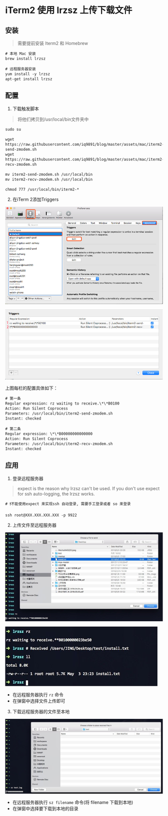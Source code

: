 # iTerm2 使用 lrzsz 上传下载文件

## 安装
> 需要提前安装 Iterm2 和 Homebrew

```
# 本地 Mac 安装
brew install lrzsz

# 远程服务器安装
yum install -y lrzsz
apt-get install lrzsz
```

## 配置

1. 下载触发脚本
> 将他们拷贝到/usr/local/bin文件夹中

```
sudo su

wget https://raw.githubusercontent.com/iq9891/blog/master/assets/mac/iterm2-send-zmodem.sh
wget https://raw.githubusercontent.com/iq9891/blog/master/assets/mac/iterm2-recv-zmodem.sh

mv iterm2-send-zmodem.sh /usr/local/bin
mv iterm2-recv-zmodem.sh /usr/local/bin

chmod 777 /usr/local/bin/iterm2-*
```

2. 在iTerm 2添加Triggers

![i1](../img/mac/lrzsz/lrzsz1.png)

![i2](../img/mac/lrzsz/lrzsz2.png)

上图每栏的配置具体如下： 

```
# 第一条
Regular expression: rz waiting to receive.\*\*B0100
Action: Run Silent Coprocess
Parameters: /usr/local/bin/iterm2-send-zmodem.sh
Instant: checked

# 第二条
Regular expression: \*\*B00000000000000
Action: Run Silent Coprocess
Parameters: /usr/local/bin/iterm2-recv-zmodem.sh
Instant: checked
```

## 应用

1. 登录远程服务器
> expect is the reason why lrzsz can't be used.
If you don't use expect for ssh auto-logging, the lrzsz works.

```
# ❗️不能使用expect 来实现ssh 自动登录, 需要手工登录或者 so 来登录

ssh root@XXX.XXX.XXX.XXX -p 9922
```

2. 上传文件至远程服务器

![i3](../img/mac/lrzsz/lrzsz3.jpg)

![i4](../img/mac/lrzsz/lrzsz4.jpg)

- 在远程服务器执行 `rz` 命令
- 在弹窗中选择文件上传即可

3. 下载远程服务器的文件至本地

![i5](../img/mac/lrzsz/lrzsz5.jpg)

- 在远程服务器执行 `sz filename` 命令(将 filename 下载到本地)
- 在弹窗中选择要下载到本地的目录